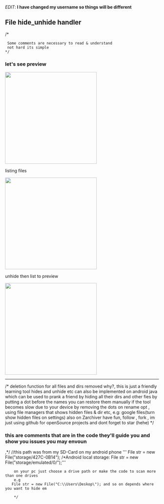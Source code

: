 *EDIT*: **I have changed my username so things will be different**

<h2>File hide_unhide handler</h2>
/*
     
     Some comments are necessary to read & understand
     not hard its simple
    */

  <h3>let's see preview </h3>
  <img src="https://github.com/Kanekivly/Java-File_lib-fun_tutorial/blob/main/Screenshot_20240504-081852.png" width="auto" height="300" />
<p>listing files</p>
<img src="https://github.com/Kanekivly/Java-File_lib-fun_tutorial/blob/main/Screenshot_20240504-083627.png" width="auto" height="300" />
<p>unhide then list to preview </p>
<img src="https://github.com/Kanekivly/Java-File_lib-fun_tutorial/blob/main/Screenshot_20240504-083656.png" width="auto" height="300" />
<hr>
/*
    deletion function for all files and dirs removed
    why?, this is just a friendly learning tool
    hides and unhide etc can also be implemented on android java
    which can be used to prank a friend by hiding all their dirs and other fies
    by putting a dot before the names
    you can restore them manually if the tool becomes slow due to your device
    by removing the dots on rename opt , using file managers that shows hidden files & dir
    etc, e.g: google files(turn show hidden files on settings) also on Zarchiver
    have fun, follow , fork , im just using github for openSource projects
    and dont forget to star (hehe)
    */
    <h3>this are comments that are in the code they'll guide you and show you issues you may envoun</h3>
    ,*/
    //this path was from my SD-Card on my android phone
    '''
        File str = new File("storage/427C-0B14");
        /*Android local storage:
        File str = new File("storage/emulated/0/");'''
        
        on your pc just choose a drive path or make the code to scan more than one drives
        e.g
       File str = new File("C:\\Users\Deskop\"); and so on depends where you want to hide em
       
        */
